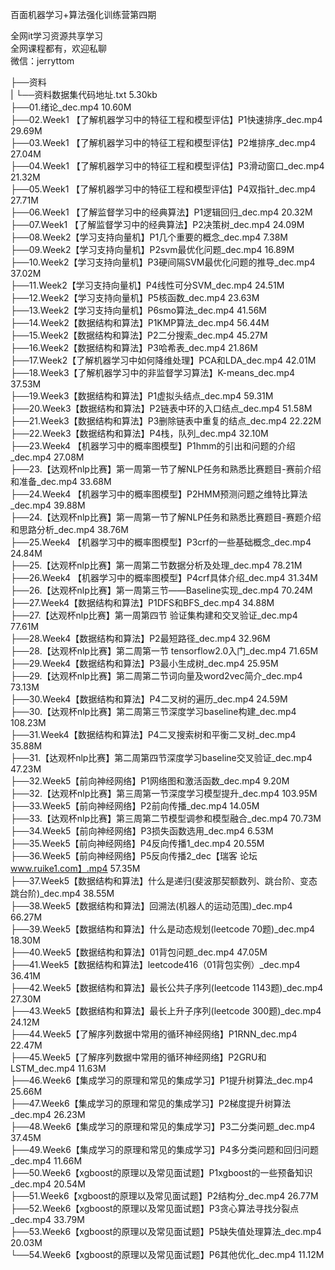 百面机器学习+算法强化训练营第四期

全网it学习资源共享学习<br>全网课程都有，欢迎私聊<br>微信：jerryttom<br>

├──资料<br> | └──资料数据集代码地址.txt 5.30kb<br> ├──01.绪论_dec.mp4 10.60M<br> ├──02.Week1 【了解机器学习中的特征工程和模型评估】P1快速排序_dec.mp4 29.69M<br> ├──03.Week1 【了解机器学习中的特征工程和模型评估】P2堆排序_dec.mp4 27.04M<br> ├──04.Week1 【了解机器学习中的特征工程和模型评估】P3滑动窗口_dec.mp4 21.32M<br> ├──05.Week1 【了解机器学习中的特征工程和模型评估】P4双指针_dec.mp4 27.71M<br> ├──06.Week1 【了解监督学习中的经典算法】P1逻辑回归_dec.mp4 20.32M<br> ├──07.Week1 【了解监督学习中的经典算法】P2决策树_dec.mp4 24.09M<br> ├──08.Week2【学习支持向量机】P1几个重要的概念_dec.mp4 7.38M<br> ├──09.Week2【学习支持向量机】P2svm最优化问题_dec.mp4 16.89M<br> ├──10.Week2【学习支持向量机】P3硬间隔SVM最优化问题的推导_dec.mp4 37.02M<br> ├──11.Week2【学习支持向量机】P4线性可分SVM_dec.mp4 24.51M<br> ├──12.Week2【学习支持向量机】P5核函数_dec.mp4 23.63M<br> ├──13.Week2【学习支持向量机】P6smo算法_dec.mp4 41.56M<br> ├──14.Week2【数据结构和算法】P1KMP算法_dec.mp4 56.44M<br> ├──15.Week2【数据结构和算法】P2二分搜索_dec.mp4 45.27M<br> ├──16.Week2【数据结构和算法】P3哈希表_dec.mp4 21.86M<br> ├──17.Week2【了解机器学习中如何降维处理】PCA和LDA_dec.mp4 42.01M<br> ├──18.Week3【了解机器学习中的非监督学习算法】K-means_dec.mp4 37.53M<br> ├──19.Week3【数据结构和算法】P1虚拟头结点_dec.mp4 59.31M<br> ├──20.Week3【数据结构和算法】P2链表中环的入口结点_dec.mp4 51.58M<br> ├──21.Week3【数据结构和算法】P3删除链表中重复的结点_dec.mp4 22.22M<br> ├──22.Week3【数据结构和算法】P4栈，队列_dec.mp4 32.10M<br> ├──23.Week4 【机器学习中的概率图模型】P1hmm的引出和问题的介绍_dec.mp4 27.08M<br> ├──23.【达观杯nlp比赛】第一周第一节了解NLP任务和熟悉比赛题目-赛前介绍和准备_dec.mp4 33.68M<br> ├──24.Week4 【机器学习中的概率图模型】P2HMM预测问题之维特比算法_dec.mp4 39.88M<br> ├──24.【达观杯nlp比赛】第一周第一节了解NLP任务和熟悉比赛题目-赛题介绍和思路分析_dec.mp4 38.76M<br> ├──25.Week4 【机器学习中的概率图模型】P3crf的一些基础概念_dec.mp4 24.84M<br> ├──25.【达观杯nlp比赛】第一周第二节数据分析及处理_dec.mp4 78.21M<br> ├──26.Week4 【机器学习中的概率图模型】P4crf具体介绍_dec.mp4 31.34M<br> ├──26.【达观杯nlp比赛】第一周第三节——Baseline实现_dec.mp4 70.24M<br> ├──27.Week4【数据结构和算法】P1DFS和BFS_dec.mp4 34.88M<br> ├──27.【达观杯nlp比赛】第一周第四节 验证集构建和交叉验证_dec.mp4 77.61M<br> ├──28.Week4【数据结构和算法】P2最短路径_dec.mp4 32.96M<br> ├──28.【达观杯nlp比赛】第二周第一节 tensorflow2.0入门_dec.mp4 71.65M<br> ├──29.Week4【数据结构和算法】P3最小生成树_dec.mp4 25.95M<br> ├──29.【达观杯nlp比赛】第二周第二节词向量及word2vec简介_dec.mp4 73.13M<br> ├──30.Week4【数据结构和算法】P4二叉树的遍历_dec.mp4 24.59M<br> ├──30.【达观杯nlp比赛】第二周第三节深度学习baseline构建_dec.mp4 108.23M<br> ├──31.Week4【数据结构和算法】P4二叉搜索树和平衡二叉树_dec.mp4 35.88M<br> ├──31.【达观杯nlp比赛】第二周第四节深度学习baseline交叉验证_dec.mp4 47.23M<br> ├──32.Week5【前向神经网络】P1网络图和激活函数_dec.mp4 9.20M<br> ├──32.【达观杯nlp比赛】第三周第一节深度学习模型提升_dec.mp4 103.95M<br> ├──33.Week5【前向神经网络】P2前向传播_dec.mp4 14.05M<br> ├──33.【达观杯nlp比赛】第三周第二节模型调参和模型融合_dec.mp4 70.73M<br> ├──34.Week5【前向神经网络】P3损失函数选用_dec.mp4 6.53M<br> ├──35.Week5【前向神经网络】P4反向传播1_dec.mp4 20.55M<br> ├──36.Week5【前向神经网络】P5反向传播2_dec【瑞客 论坛 www.ruike1.com】.mp4 57.35M<br> ├──37.Week5【数据结构和算法】什么是递归(斐波那契额数列、跳台阶、变态跳台阶)_dec.mp4 38.55M<br> ├──38.Week5【数据结构和算法】回溯法(机器人的运动范围)_dec.mp4 66.27M<br> ├──39.Week5【数据结构和算法】什么是动态规划(leetcode 70题)_dec.mp4 18.30M<br> ├──40.Week5【数据结构和算法】01背包问题_dec.mp4 47.05M<br> ├──41.Week5【数据结构和算法】leetcode416（01背包实例）_dec.mp4 36.41M<br> ├──42.Week5【数据结构和算法】最长公共子序列(leetcode 1143题)_dec.mp4 27.30M<br> ├──43.Week5【数据结构和算法】最长上升子序列(leetcode 300题)_dec.mp4 24.12M<br> ├──44.Week5【了解序列数据中常用的循环神经网络】P1RNN_dec.mp4 22.47M<br> ├──45.Week5【了解序列数据中常用的循环神经网络】P2GRU和LSTM_dec.mp4 11.63M<br> ├──46.Week6【集成学习的原理和常见的集成学习】P1提升树算法_dec.mp4 25.66M<br> ├──47.Week6【集成学习的原理和常见的集成学习】P2梯度提升树算法_dec.mp4 26.23M<br> ├──48.Week6【集成学习的原理和常见的集成学习】P3二分类问题_dec.mp4 37.45M<br> ├──49.Week6【集成学习的原理和常见的集成学习】P4多分类问题和回归问题_dec.mp4 11.66M<br> ├──50.Week6【xgboost的原理以及常见面试题】P1xgboost的一些预备知识_dec.mp4 20.54M<br> ├──51.Week6【xgboost的原理以及常见面试题】P2结构分_dec.mp4 26.77M<br> ├──52.Week6【xgboost的原理以及常见面试题】P3贪心算法寻找分裂点_dec.mp4 33.79M<br> ├──53.Week6【xgboost的原理以及常见面试题】P5缺失值处理算法_dec.mp4 20.03M<br> └──54.Week6【xgboost的原理以及常见面试题】P6其他优化_dec.mp4 11.12M
